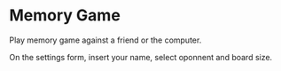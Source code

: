# Memory Game

Play memory game against a friend or the computer.

On the settings form, insert your name, select oponnent and board size.
